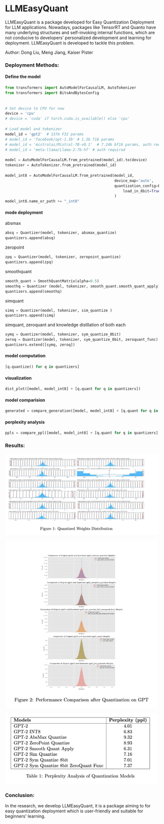 # LLMEasyQuant

LLMEasyQuant is a package developed for Easy Quantization Deployment for LLM applications. Nowadays, packages like TensorRT and Quanto have many underlying structures and self-invoking internal functions, which are not conducive to developers' personalized development and learning for deployment. LLMEasyQuant is developed to tackle this problem.

Author: Dong Liu, Meng Jiang, Kaiser Pister

### Deployment Methods:
#### Define the model
```python
from transformers import AutoModelForCausalLM, AutoTokenizer
from transformers import BitsAndBytesConfig


# Set device to CPU for now
device = 'cpu'
# device = 'cuda' if torch.cuda.is_available() else 'cpu'

# Load model and tokenizer
model_id = 'gpt2'  # 137m F32 params
# model_id = 'facebook/opt-1.3b' # 1.3b f16 params
# model_id = 'mistralai/Mistral-7B-v0.1'  # 7.24b bf16 params, auth required
# model_id = 'meta-llama/Llama-2-7b-hf' # auth required

model = AutoModelForCausalLM.from_pretrained(model_id).to(device)
tokenizer = AutoTokenizer.from_pretrained(model_id)

model_int8 = AutoModelForCausalLM.from_pretrained(model_id,
                                                  device_map='auto',
                                                  quantization_config=BitsAndBytesConfig(
                                                      load_in_8bit=True)
                                                  )
model_int8.name_or_path += "_int8"
```

#### mode deployment
absmax
```python
absq = Quantizer(model, tokenizer, absmax_quantize)
quantizers.append(absq)
```

zeropoint
```python
zpq = Quantizer(model, tokenizer, zeropoint_quantize)
quantizers.append(zpq)
```

smoothquant
```python
smooth_quant = SmoothQuantMatrix(alpha=0.5)
smoothq = Quantizer (model, tokenizer, smooth_quant.smooth_quant_apply)
quantizers.append(smoothq)
```

simquant
```python
simq = Quantizer(model, tokenizer, sim_quantize )
quantizers.append(simq)
```

simquant, zeroquant and knowledge distllation of both each
```python
symq = Quantizer(model, tokenizer, sym_quantize_8bit)
zeroq = Quantizer(model, tokenizer, sym_quantize_8bit, zeroquant_func)
quantizers.extend([symq, zeroq])
```

#### model computation
```python
[q.quantize() for q in quantizers]
```

#### visualization
```python
dist_plot([model, model_int8] + [q.quant for q in quantizers])
```

#### model comparision
```python
generated = compare_generation([model, model_int8] + [q.quant for q in quantizers], tokenizer, max_length=200, temperature=0.8)
```

#### perplexity analysis
```python
ppls = compare_ppl([model, model_int8] + [q.quant for q in quantizers], tokenizer, list(generated.values()))
```


### Results:

<!-- ![](results/quant_weights_distribution.jpeg) -->
<!-- ![](results/perfermance_comparision.jpeg){width=500px} -->
<p align="center">
  <img src="figures/quant_weights_distribution.jpeg" alt="Quant Weights Distribution" width="700">
</p>
<p align="center">
  <img src="figures/perfermance_comparision.jpeg" alt="Performance Comparison" width="500">
</p>
<!-- ![](results/ppl_analysis.jpeg) -->
<p align="center">
  <img src="figures/ppl_analysis.jpeg" alt="PPL Analysis" width="500">
</p>


### Conclusion:
In the research, we develop LLMEasyQuant, it is a package aiming to for easy quantization deployment which is user-friendly and suitable for beginners' learning.

